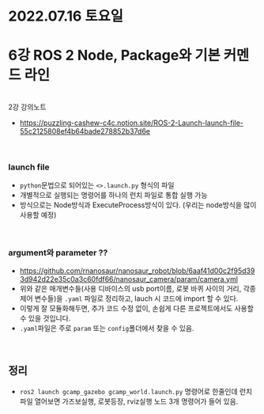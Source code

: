 # 2022.07.16 토요일
# 6강 ROS 2 Node, Package와 기본 커멘드 라인 

<br/> 2강 강의노트
+ https://puzzling-cashew-c4c.notion.site/ROS-2-Launch-launch-file-55c2125808ef4b64bade278852b37d6e

<br/>

### launch file
+ `python`문법으로 되어있는 `<>.launch.py` 형식의 파일
+ 개별적으로 실행되는 명령어를 하나의 런치 파일로 통합 실행 가능
+ 방식으로는 Node방식과 ExecuteProcess방식이 있다. (우리는 node방식을 많이 사용할 예정)

<br/> 

### argument와 parameter ??
+ https://github.com/rnanosaur/nanosaur_robot/blob/6aaf41d00c2f95d393d942d22e35c0a3c60fdf66/nanosaur_camera/param/camera.yml
+ 위와 같은 매개변수들(사용 디바이스의 usb port이름, 로봇 바퀴 사이의 거리, 각종 제어 변수들)을 `.yaml` 파일로 정리하고, lauch 시 코드에 import 할 수 있다.
+ 이렇게 잘 모듈화해두면, 추가 코드 수정 없이, 손쉽게 다른 프로젝트에서도 사용할 수 있을 것입니다.
+ `.yaml`파일은 주로 `param` 또는 `config`폴더에서 찾을 수 있음.

<br/>

## 정리
+ `ros2 launch gcamp_gazebo gcamp_world.launch.py` 명령어로 한줄인데 런치 파일 열어보면 가즈보실행, 로봇등장, rviz실행 노드 3개 명령어가 들어 있음.